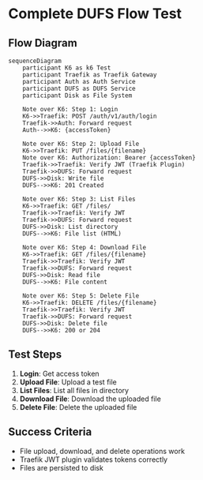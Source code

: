 # Complete DUFS Flow Test

## Flow Diagram

```mermaid
sequenceDiagram
    participant K6 as k6 Test
    participant Traefik as Traefik Gateway
    participant Auth as Auth Service
    participant DUFS as DUFS Service
    participant Disk as File System

    Note over K6: Step 1: Login
    K6->>Traefik: POST /auth/v1/auth/login
    Traefik->>Auth: Forward request
    Auth-->>K6: {accessToken}
    
    Note over K6: Step 2: Upload File
    K6->>Traefik: PUT /files/{filename}
    Note over K6: Authorization: Bearer {accessToken}
    Traefik->>Traefik: Verify JWT (Traefik Plugin)
    Traefik->>DUFS: Forward request
    DUFS->>Disk: Write file
    DUFS-->>K6: 201 Created
    
    Note over K6: Step 3: List Files
    K6->>Traefik: GET /files/
    Traefik->>Traefik: Verify JWT
    Traefik->>DUFS: Forward request
    DUFS->>Disk: List directory
    DUFS-->>K6: File list (HTML)
    
    Note over K6: Step 4: Download File
    K6->>Traefik: GET /files/{filename}
    Traefik->>Traefik: Verify JWT
    Traefik->>DUFS: Forward request
    DUFS->>Disk: Read file
    DUFS-->>K6: File content
    
    Note over K6: Step 5: Delete File
    K6->>Traefik: DELETE /files/{filename}
    Traefik->>Traefik: Verify JWT
    Traefik->>DUFS: Forward request
    DUFS->>Disk: Delete file
    DUFS-->>K6: 200 or 204
```

## Test Steps

1. **Login**: Get access token
2. **Upload File**: Upload a test file
3. **List Files**: List all files in directory
4. **Download File**: Download the uploaded file
5. **Delete File**: Delete the uploaded file

## Success Criteria

- File upload, download, and delete operations work
- Traefik JWT plugin validates tokens correctly
- Files are persisted to disk


